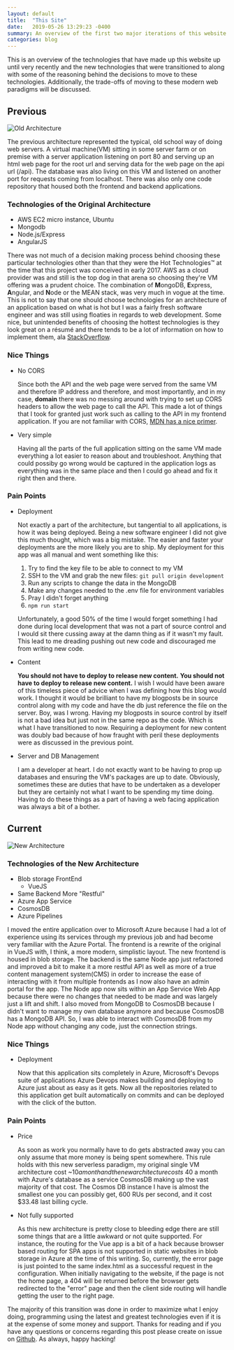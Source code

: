 ```yaml
---
layout: default
title:  "This Site"
date:   2019-05-26 13:29:23 -0400
summary: An overview of the first two major iterations of this website and a discussion of some of the tradeoffs made with each.
categories: blog
---
```


This is an overview of the technologies that have made up this website up until very recently and the new technologies that were transitioned to along with some of the reasoning behind the decisions to move to these technologies. Additionally, the trade-offs of moving to these modern web paradigms will be discussed.
## Previous
![Old Architecture](/assets/images/Old%20Architecture%202.svg)

The previous architecture represented the typical, old school way of doing web servers. A virtual machine(VM) sitting in some server farm or on premise with a server application listening on port 80 and serving up an html web page for the root url and serving data for the web page on the api url (/api). The database was also living on this VM and listened on another port for requests coming from localhost. There was also only one code repository that housed both the frontend and backend applications.
### Technologies of the Original Architecture
* AWS EC2 micro instance, Ubuntu
* Mongodb
* Node.js/Express
* AngularJS

There was not much of a decision making process behind choosing these particular technologies other than that they were the Hot Technologies™ at the time that this project was conceived in early 2017. AWS as a cloud provider was and still is the top dog in that arena so choosing they're VM offering was a prudent choice. The combination of **M**ongoDB, **E**xpress, **A**ngular, and **N**ode or the MEAN stack, was very much in vogue at the time. This is not to say that one should choose technologies for an architecture of an application based on what is hot but I was a fairly fresh software engineer and was still using floaties in regards to web development. Some nice, but unintended benefits of choosing the hottest technologies is they look great on a résumé and there tends to be a lot of information on how to implement them, ala [StackOverflow](https://stackoverflow.com).
### Nice Things
* No CORS

    Since both the API and the web page were served from the same VM and therefore IP address and therefore, and most importantly, and in my case, **domain** there was no messing around with trying to set up CORS headers to allow the web page to call the API. This made a lot of things that I took for granted just work such as calling to the API in my frontend application. If you are not familiar with CORS, [MDN has a nice primer](https://developer.mozilla.org/en-US/docs/Web/HTTP/CORS).
* Very simple

    Having all the parts of the full application sitting on the same VM made everything a lot easier to reason about and troubleshoot. Anything that could possiby go wrong would be captured in the application logs as everything was in the same place and then I could go ahead and fix it right then and there.
### Pain Points
* Deployment
    
    Not exactly a part of the architecture, but tangential to all applications, is how it was being deployed. Being a new software engineer I did not give this much thought, which was a big mistake. The easier and faster your deployments are the more likely you are to ship. My deployment for this app was all manual and went something like this: 
    1. Try to find the key file to be able to connect to my VM
    2. SSH to the VM and grab the new files: `git pull origin development`
    3. Run any scripts to change the data in the MongoDB
    4. Make any changes needed to the .env file for environment variables
    5. Pray I didn't forget anything
    6. `npm run start` 
    
    Unfortunately, a good 50% of the time I would forget something I had done during local development that was not a part of source control and I would sit there cussing away at the damn thing as if it wasn't my fault. This lead to me dreading pushing out new code and discouraged me from writing new code.
* Content

    **You should not have to deploy to release new content.** **You should not have to deploy to release new content.** I wish I would have been aware of this timeless piece of advice when I was defining how this blog would work. I thought it would be brilliant to have my blogposts be in source control along with my code and have the db just reference the file on the server. Boy, was I wrong. Having my blogposts in source control by itself is not a bad idea but just not in the same repo as the code. Which is what I have transitioned to now. Requiring a deployment for new content was doubly bad because of how fraught with peril these deployments were as discussed in the previous point.
* Server and DB Management

    I am a developer at heart. I do not exactly want to be having to prop up databases and ensuring the VM's packages are up to date. Obviously, sometimes these are duties that have to be undertaken as a developer but they are certainly not what I want to be spending my time doing. Having to do these things as a part of having a web facing application was always a bit of a bother. 
## Current
![New Architecture](/assets/images/New%20Architecture.svg)

### Technologies of the New Architecture
* Blob storage FrontEnd
    + VueJS
* Same Backend More "Restful"
* Azure App Service
* CosmosDB
* Azure Pipelines

I moved the entire application over to Microsoft Azure because I had a lot of experience using its services through my previous job and had become very familiar with the Azure Portal. The frontend is a rewrite of the original in VueJS with, I think, a more modern, simplistic layout. The new frontend is housed in blob storage. The backend is the same Node app just refactored and improved a bit to  make it a more restful API as well as more of a true content management system(CMS) in order to increase the ease of interacting with it from multiple frontends as I now also have an admin portal for the app. The Node app now sits within an App Service Web App because there were no changes that needed to be made and was largely just a lift and shift. I also moved from MongoDB to CosmosDB because I didn't want to manage my own database anymore and because CosmosDB has a MongoDB API. So, I was able to interact with CosmosDB from my Node app without changing any code, just the connection strings. 
### Nice Things
* Deployment

    Now that this application sits completely in Azure, Microsoft's Devops suite of applications Azure Devops makes building and deploying to Azure just about as easy as it gets. Now all the repositories related to this application get built automatically on commits and can be deployed with the click of the button.
### Pain Points
* Price

    As soon as work you normally have to do gets abstracted away you can only assume that more money is being spent somewhere. This rule holds with this new serverless paradigm, my original single VM architecture cost ~$10 a month and the new architecture costs ~$40 a month with Azure's database as a service CosmosDB making up the vast majority of that cost. The Cosmos DB instance I have is almost the smallest one you can possibly get, 600 RUs per second, and it cost $33.48 last billing cycle.

* Not fully supported

    As this new architecture is pretty close to bleeding edge there are still some things that are a little awkward or not quite supported. For instance, the routing for the Vue app is a bit of a hack because browser based routing for SPA apps is not supported in static websites in blob storage in Azure at the time of this writing. So, currently, the error page is just pointed to the same index.html as a successful request in the configuration. When initially navigating to the website, if the page is not the home page, a 404 will be returned before the browser gets redirected to the "error" page and then the client side routing will handle getting the user to the right page. 

The majority of this transition was done in order to maximize what I enjoy doing, programming using the latest and greatest technologies even if it is at the expense of some money and support. Thanks for reading and if you have any questions or concerns regarding this post please create on issue on [Github](https://github.com/nickstaggs/blogposts). As always, happy hacking!